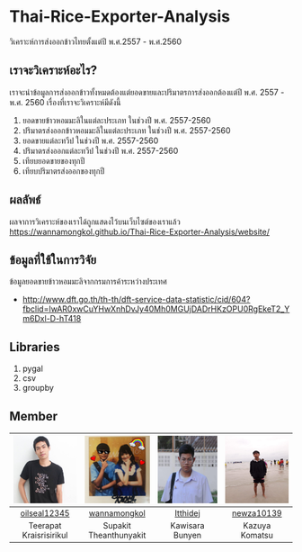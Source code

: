 # Thai-Rice-Exporter-Analysis
วิเคราะห์การส่งออกข้าวไทยตั้งแต่ปี พ.ศ.2557 - พ.ศ.2560
## เราจะวิเคราะห์อะไร?
เราจะนำข้อมูลการส่งออกข้าวทั้งหมดต้องแต่ยอดขายและปริมาตรการส่งออกต้องแต่ปี พ.ศ. 2557 - พ.ศ. 2560 เรื่องที่เราจะวิเคราะห์มีดังนี้
  1. ยอดขายข้าวหอมมะลิในแต่ละประเภท ในช่วงปี พ.ศ. 2557-2560
  2. ปริมาตรส่งออกข้าวหอมมะลิในแต่ละประเภท ในช่วงปี พ.ศ. 2557-2560
  3. ยอดขายแต่ละทวีป ในช่วงปี พ.ศ. 2557-2560
  4. ปริมาตรส่งออกแต่ละทวีป ในช่วงปี พ.ศ. 2557-2560
  5. เทียบยอดขายของทุกปี
  6. เทียบปริมาตรส่งออกของทุกปี
## ผลลัพธ์
  ผลจาการวิเคราะห์ของเราได้ถูกแสดงไว้บนเว็บไซต์ของเราแล้ว https://wannamongkol.github.io/Thai-Rice-Exporter-Analysis/website/
## ข้อมูลที่ใช้ในการวิจัย
ข้อมูลยอดขายข้าวหอมมะลิจากกรมการค้าระหว่างประเทศ
  - http://www.dft.go.th/th-th/dft-service-data-statistic/cid/604?fbclid=IwAR0xwCuYHwXnhDvJy40Mh0MGUjDADrHKzOPU0RgEkeT2_Ym6Dxl-D-hT418
## Libraries
  1. pygal
  2. csv
  3. groupby
## Member
|<img src="website/img/team/01.jpg" width="120px" height="120px">|<img src="website/img/team/02.jpg" width="120px" height="120px">|<img src="website/img/team/03.jpg" width="120px" height="120px">|<img src="website/img/team/04.jpg" width="120px" height="120px">|
|:---:|:---:|:---:|:---:|
|[oilseal12345](https://github.com/oilseal12345)|[wannamongkol](https://github.com/wannamongkol)|[Itthidej](https://github.com/Itthidej)|[newza10139](https://github.com/newza10139)|
|Teerapat<br>Kraisrisirikul|Supakit<br>Theanthunyakit|Kawisara<br>Bunyen|Kazuya<br>Komatsu|Apisiya<br>Ngurnyam|Apisit<br>Wetmaha|
